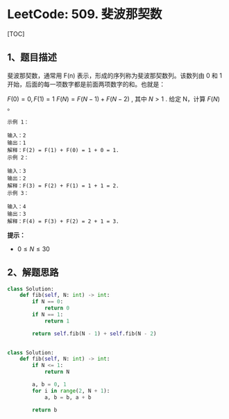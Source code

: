 # LeetCode: 509. 斐波那契数

[TOC]

## 1、题目描述

斐波那契数，通常用 F(n) 表示，形成的序列称为斐波那契数列。该数列由 0 和 1 开始，后面的每一项数字都是前面两项数字的和。也就是：

 $F(0) = 0,   F(1) = 1$ 
 $F(N) = F(N - 1) + F(N - 2)$ , 其中  $N > 1$ .
给定 N，计算  $F(N)$ 。 

```
示例 1：

输入：2
输出：1
解释：F(2) = F(1) + F(0) = 1 + 0 = 1.
示例 2：

输入：3
输出：2
解释：F(3) = F(2) + F(1) = 1 + 1 = 2.
示例 3：

输入：4
输出：3
解释：F(4) = F(3) + F(2) = 2 + 1 = 3.
```

**提示：**

-  $0 ≤ N ≤ 30$ 



## 2、解题思路

```python
class Solution:
    def fib(self, N: int) -> int:
        if N == 0:
            return 0
        if N == 1:
            return 1

        return self.fib(N - 1) + self.fib(N - 2)
    
```

```python
class Solution:
    def fib(self, N: int) -> int:
        if N <= 1:
            return N

        a, b = 0, 1
        for i in range(2, N + 1):
            a, b = b, a + b

        return b
```


